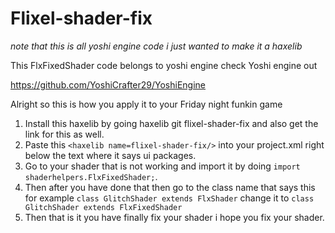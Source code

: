 # Flixel-shader-fix
*note that this is all yoshi engine code i just wanted to make it a haxelib*
 
 This FlxFixedShader code belongs to yoshi engine check Yoshi engine out   
 
 https://github.com/YoshiCrafter29/YoshiEngine
 
 
 Alright so this is how you apply it to your Friday night funkin game 
 
1. Install this haxelib by going haxelib git flixel-shader-fix and also get the link for this as well. 
2. Paste this `<haxelib name=flixel-shader-fix/>` into your project.xml right below the text where it says ui packages.
3. Go to your shader that is not working and import it by doing `import shaderhelpers.FlxFixedShader;`.  
4. Then after you have done that then go to the class name that says this for example `class GlitchShader extends FlxShader` change it to `class GlitchShader extends FlxFixedShader` 
5. Then that is it you have finally fix your shader i hope you fix your shader. 
